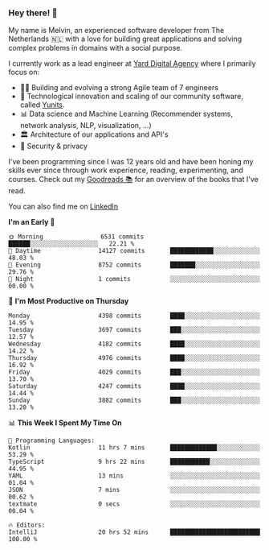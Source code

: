 ### Hey there! 👋

My name is Melvin, an experienced software developer from The Netherlands 🇳🇱 with a love for building great applications and solving complex problems in domains with a social purpose. 

I currently work as a lead engineer at [Yard Digital Agency](https://github.com/yardinternet) where I primarily focus on:

* 👏🏼 Building and evolving a strong Agile team of 7 engineers
* 🚀 Technological innovation and scaling of our community software, called [Yunits](https://www.yunits.com/).
* 📊 Data science and Machine Learning (Recommender systems, network analysis, NLP, visualization, ...)
* 🏛 Architecture of our applications and API's
* 🔐 Security & privacy

I've been programming since I was 12 years old and have been honing my skills ever since through work experience, reading, experimenting, and courses.
Check out my [Goodreads 📚](https://goodreads.com/melvinkoopmans) for an overview of the books that I've read. 

You can also find me on [LinkedIn](https://www.linkedin.com/in/melvinkoopmans)

<!--START_SECTION:waka-->
**I'm an Early 🐤** 

```text
🌞 Morning                6531 commits        ██████░░░░░░░░░░░░░░░░░░░   22.21 % 
🌆 Daytime                14127 commits       ████████████░░░░░░░░░░░░░   48.03 % 
🌃 Evening                8752 commits        ███████░░░░░░░░░░░░░░░░░░   29.76 % 
🌙 Night                  1 commits           ░░░░░░░░░░░░░░░░░░░░░░░░░   00.00 % 
```
📅 **I'm Most Productive on Thursday** 

```text
Monday                   4398 commits        ████░░░░░░░░░░░░░░░░░░░░░   14.95 % 
Tuesday                  3697 commits        ███░░░░░░░░░░░░░░░░░░░░░░   12.57 % 
Wednesday                4182 commits        ████░░░░░░░░░░░░░░░░░░░░░   14.22 % 
Thursday                 4976 commits        ████░░░░░░░░░░░░░░░░░░░░░   16.92 % 
Friday                   4029 commits        ███░░░░░░░░░░░░░░░░░░░░░░   13.70 % 
Saturday                 4247 commits        ████░░░░░░░░░░░░░░░░░░░░░   14.44 % 
Sunday                   3882 commits        ███░░░░░░░░░░░░░░░░░░░░░░   13.20 % 
```


📊 **This Week I Spent My Time On** 

```text
💬 Programming Languages: 
Kotlin                   11 hrs 7 mins       █████████████░░░░░░░░░░░░   53.29 % 
TypeScript               9 hrs 22 mins       ███████████░░░░░░░░░░░░░░   44.95 % 
YAML                     13 mins             ░░░░░░░░░░░░░░░░░░░░░░░░░   01.04 % 
JSON                     7 mins              ░░░░░░░░░░░░░░░░░░░░░░░░░   00.62 % 
textmate                 0 secs              ░░░░░░░░░░░░░░░░░░░░░░░░░   00.04 % 

🔥 Editors: 
IntelliJ                 20 hrs 52 mins      █████████████████████████   100.00 % 
```


<!--END_SECTION:waka-->
